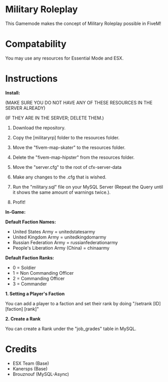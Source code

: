 # Military Roleplay
This Gamemode makes the concept of Military Roleplay possible in FiveM!
# Compatability
You may use any resources for Essential Mode and ESX.
# Instructions

**Install:**

(MAKE SURE YOU DO NOT HAVE ANY OF THESE RESOURCES IN THE SERVER ALREADY)

(IF THEY ARE IN THE SERVER; DELETE THEM.)

1. Download the repository.

2. Copy the [militaryrp] folder to the resources folder.

3. Move the "fivem-map-skater" to the resources folder.

4. Delete the "fivem-map-hipster" from the resources folder.

5. Move the "server.cfg" to the root of cfx-server-data

6. Make any changes to the .cfg that is wished.

7. Run the "military.sql" file on your MySQL Server (Repeat the Query until it shows the same amount of warnings twice.).

8. Profit!

**In-Game:**

**Default Faction Names:**

- United States Army = unitedstatesarmy
- United Kingdom Army = unitedkingdomarmy
- Russian Federation Army = russianfederationarmy
- People's Liberation Army (China) = chinaarmy

**Default Faction Ranks:**

- 0 = Soldier
- 1 = Non Commanding Officer
- 2 = Commanding Officer
- 3 = Commander

**1. Setting a Player's Faction**

  You can add a player to a faction and set their rank by doing "/setrank [ID] [faction] [rank]"
  
**2. Create a Rank**
  
  You can create a Rank under the "job_grades" table in MySQL.
  
# Credits

- ESX Team (Base)
- Kanersps (Base)
- Brouznouf (MySQL-Async)

  
